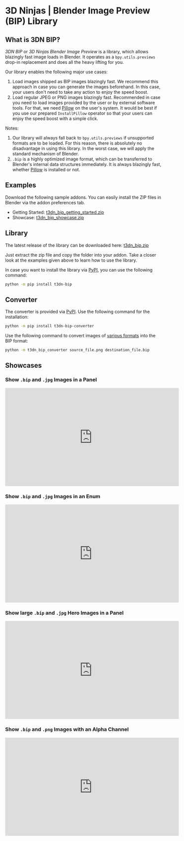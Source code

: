 # 3D Ninjas | Blender Image Preview (BIP) Library

## What is 3DN BIP?
*3DN BIP* or *3D Ninjas Blender Image Preview* is a library, which allows blazingly fast image loads in Blender. It operates as a `bpy.utils.previews` drop-in replacement and does all the heavy lifting for you.

Our library enables the following major use cases:

1. Load images shipped as BIP images blazingly fast. We recommend this approach in case you can generate the images beforehand. In this case, your users don't need to take any action to enjoy the speed boost.
2. Load regular JPEG or PNG images blazingly fast. Recommended in case you need to load images provided by the user or by external software tools. For that, we need [Pillow](https://pypi.org/project/Pillow/) on the user's system. It would be best if you use our prepared `InstallPillow` operator so that your users can enjoy the speed boost with a simple click.

Notes:

1. Our library will always fall back to `bpy.utils.previews` if unsupported formats are to be loaded. For this reason, there is absolutely no disadvantage in using this library. In the worst case, we will apply the standard mechanism of Blender.
2. `.bip` is a highly optimized image format, which can be transferred to Blender's internal data structures immediately. It is always blazingly fast, whether [Pillow](https://pypi.org/project/Pillow/) is installed or not.

## Examples

Download the following sample addons. You can easily install the ZIP files in Blender via the addon preferences tab.

- Getting Started: [t3dn_bip_getting_started.zip](https://github.com/3dninjas/3dn-bip/releases/latest/download/t3dn_bip_getting_started.zip)
- Showcase: [t3dn_bip_showcase.zip](https://github.com/3dninjas/3dn-bip/releases/latest/download/t3dn_bip_showcase.zip)

## Library

The latest release of the library can be downloaded here: [t3dn_bip.zip](https://github.com/3dninjas/3dn-bip/releases/latest/download/t3dn_bip.zip)

Just extract the zip file and copy the folder into your addon. Take a closer look at the examples given above to learn how to use the library.

In case you want to install the library via [PyPI](https://pypi.org/project/t3dn-bip/), you can use the following command:

```sh
python -m pip install t3dn-bip
```

## Converter

The converter is provided via [PyPI](https://pypi.org/project/t3dn-bip-converter/). Use the following command for the installation:

```sh
python -m pip install t3dn-bip-converter
```

Use the following command to convert images of [various formats](https://pillow.readthedocs.io/en/stable/handbook/image-file-formats.html) into the BIP format:

```sh
python -m t3dn_bip_converter source_file.png destination_file.bip
```

## Showcases

### Show `.bip` and `.jpg` Images in a Panel

<iframe width="560" height="315" src="https://www.youtube.com/embed/WUcGWo9gad4" title="YouTube video player" frameborder="0" allow="accelerometer; autoplay; clipboard-write; encrypted-media; gyroscope; picture-in-picture" allowfullscreen></iframe>

### Show `.bip` and `.jpg` Images in an Enum

<iframe width="560" height="315" src="https://www.youtube.com/embed/H9-hCtpOLoo" title="YouTube video player" frameborder="0" allow="accelerometer; autoplay; clipboard-write; encrypted-media; gyroscope; picture-in-picture" allowfullscreen></iframe>

### Show large `.bip` and `.jpg` Hero Images in a Panel

<iframe width="560" height="315" src="https://www.youtube.com/embed/W_xV93_M1Ak" title="YouTube video player" frameborder="0" allow="accelerometer; autoplay; clipboard-write; encrypted-media; gyroscope; picture-in-picture" allowfullscreen></iframe>

### Show `.bip` and `.png` Images with an Alpha Channel

<iframe width="560" height="315" src="https://www.youtube.com/embed/60D5l18AYy0" title="YouTube video player" frameborder="0" allow="accelerometer; autoplay; clipboard-write; encrypted-media; gyroscope; picture-in-picture" allowfullscreen></iframe>

